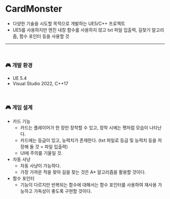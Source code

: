 # CardMonster
- 다양한 기술을 시도할 목적으로 개발하는 UE5/C++ 프로젝트
- UE5를 사용하지만 엔진 내장 함수를 사용하지 않고 txt 파일 입출력, 길찾기 알고리즘, 함수 포인터 등을 사용할 것

***
</br>

### 🎮 개발 환경
- UE 5.4
- Visual Studio 2022, C++17
</br>
  
### 🎮 게임 설계
- 카드 기능
  - 카드는 플레이어가 한 장만 장착할 수 있고, 장착 시에는 펫처럼 모습이 나타난다.
  - 카드에는 등급이 있고, 능력치가 존재한다. (txt 파일로 등급 및 능력치 등을 저장해 둘 것 = 파일 입출력)
  - UI에 주의를 기울일 것.
- 자동 사냥
  - 자동 사냥이 가능하다.
  - 가장 가까운 적을 찾아 길을 찾는 것은 A* 알고리즘을 활용할 것이다.
- 함수 포인터
  - 기능이 다르지만 반복되는 함수에 대해서는 함수 포인터를 사용하여 재사용 가능하고 가독성이 좋도록 구현할 것이다.
 
